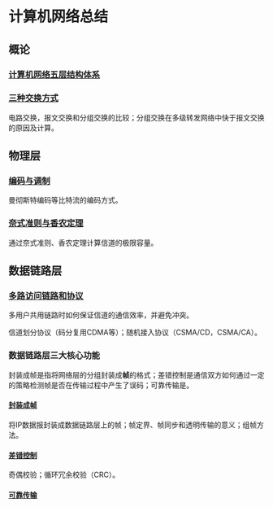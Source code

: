 # 计算机网络总结

## 概论

### [计算机网络五层结构体系](./md/计算机网络五层结构个人理解.md)

### [三种交换方式](./md/三种交换方式.md)

电路交换，报文交换和分组交换的比较；分组交换在多级转发网络中快于报文交换的原因及计算。



## 物理层

### [编码与调制](./md/编码与调制.md)

曼彻斯特编码等比特流的编码方式。

### [奈式准则与香农定理](./md/奈式准则与香农定理.md)

通过奈式准则、香农定理计算信道的极限容量。



## 数据链路层

### [多路访问链路和协议](./md/多路访问链路和协议.md)

多用户共用链路时如何保证信道的通信效率，并避免冲突。

信道划分协议（码分复用CDMA等）；随机接入协议（CSMA/CD，CSMA/CA）。



### 数据链路层三大核心功能

封装成帧是指将网络层的分组封装成**帧**的格式；差错控制是通信双方如何通过一定的策略检测帧是否在传输过程中产生了误码；可靠传输是。

#### [封装成帧](./md/封装成帧.md)

将IP数据报封装成数据链路层上的帧；帧定界、帧同步和透明传输的意义；组帧方法。

#### [差错控制](./md/差错控制.md)

奇偶校验；循环冗余校验（CRC）。

#### [可靠传输]()
